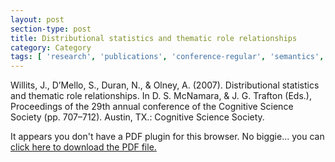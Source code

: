 ```yaml
---
layout: post
section-type: post
title: Distributional statistics and thematic role relationships
category: Category
tags: [ 'research', 'publications', 'conference-regular', 'semantics','nlp' ]
---
```

Willits, J., D’Mello, S., Duran, N., & Olney, A. (2007). Distributional statistics and thematic role relationships. In D. S. McNamara, & J. G. Trafton (Eds.), Proceedings of the 29th annual conference of the Cognitive Science Society (pp. 707–712). Austin, TX.: Cognitive Science Society. 

<object data="https://umdrive.memphis.edu/aolney/public/publications/Distributional%20Statistics%20and%20Thematic%20Role%20Relationships.pdf" type="application/pdf" width="100%" height="600px">
 
  <p>It appears you don't have a PDF plugin for this browser.
  No biggie... you can <a href="https://umdrive.memphis.edu/aolney/public/publications/Distributional%20Statistics%20and%20Thematic%20Role%20Relationships.pdf">click here to
  download the PDF file.</a></p>
  
</object>
